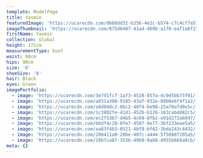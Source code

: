 ```yaml
---
template: ModelPage
title: Yasmin
featuredImage: 'https://ucarecdn.com/d668dd32-b356-4e1c-b574-c7c4cf7a518f/'
imageThumbnail: 'https://ucarecdn.com/875d6407-41ad-469b-a1f0-eaf1a6f21df6/'
firstName: Yasmin
collection: Global
height: 171cm
measurementType: bust
waist: 60cm
hips: 90cm
size: '6'
shoeSize: '8'
hair: Black
eyes: Green
imagePortfolio:
  - image: 'https://ucarecdn.com/3e7d1fcf-1a73-4528-857a-4c945bb75f01/'
  - image: 'https://ucarecdn.com/a031a308-9185-43af-932e-89b0e6f4f1a2/'
  - image: 'https://ucarecdn.com/a8d84dc2-8bc2-48f4-be98-25a70afd8e5c/'
  - image: 'https://ucarecdn.com/1c3802fe-41d1-452b-b126-163cab4082c5/'
  - image: 'https://ucarecdn.com/ec2f53b7-d4b5-4c69-8fb1-e01d272a6047/'
  - image: 'https://ucarecdn.com/b6df4c28-8fe7-4507-9e77-3bf233eae5a5/'
  - image: 'https://ucarecdn.com/aa83f4b3-8521-4bf8-bf62-3bda243c4432/'
  - image: 'https://ucarecdn.com/200411a0-20be-407c-a444-575088f285a5/'
  - image: 'https://ucarecdn.com/26b7ca87-353b-49b9-9ab8-d955b669a0cb/'
meta: {}
---
```


